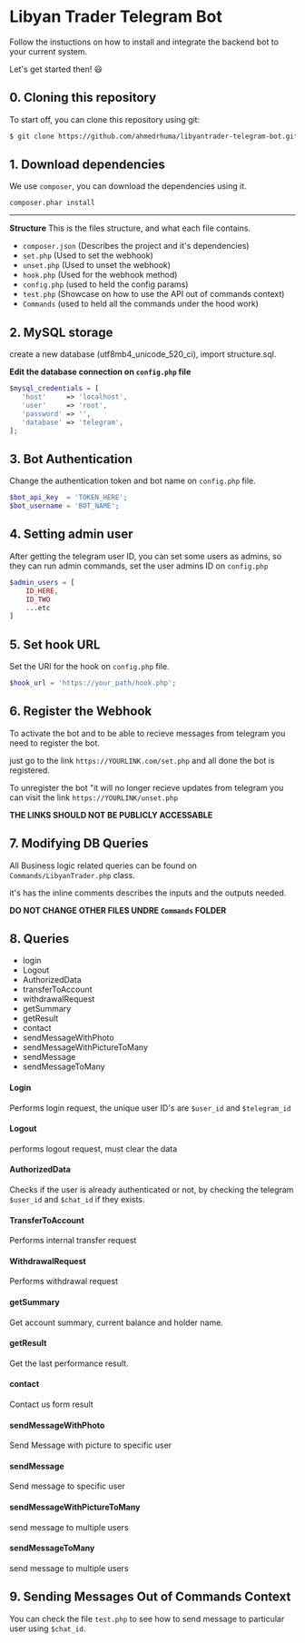 # Libyan Trader Telegram Bot
Follow the instuctions on how to install and integrate the backend bot to your current system.

Let's get started then! :smiley:

## 0. Cloning this repository

To start off, you can clone this repository using git:

```bash
$ git clone https://github.com/ahmedrhuma/libyantrader-telegram-bot.git
```

## 1. Download dependencies

We use `composer`, you can download the dependencies using it.

`composer.phar install`

---

**Structure**
This is the files structure, and what each file contains.

- `composer.json` (Describes the project and it's dependencies)
- `set.php` (Used to set the webhook)
- `unset.php` (Used to unset the webhook)
- `hook.php` (Used for the webhook method)
- `config.php` (used to held the config params)
- `test.php` (Showcase on how to use the API out of commands context)
- `Commands` (used to held all the commands under the hood work)

## 2. MySQL storage

create a new database (utf8mb4_unicode_520_ci), import structure.sql.

**Edit the database connection on `config.php` file**

```php
$mysql_credentials = [
   'host'     => 'localhost',
   'user'     => 'root',
   'password' => '',
   'database' => 'telegram',
];
```

## 3. Bot Authentication

Change the authentication token and bot name on `config.php` file.

```php
$bot_api_key  = 'TOKEN_HERE';
$bot_username = 'BOT_NAME';
```

## 4. Setting admin user

After getting the telegram user ID, you can set some users as admins, so they can run admin commands, set the user admins ID on `config.php`

```php
$admin_users = [
    ID_HERE,
    ID_TWO
    ...etc
]
```


## 5. Set hook URL

Set the URl for the hook on `config.php` file.

```php
$hook_url = 'https://your_path/hook.php';
```

## 6. Register the Webhook

To activate the bot and to be able to recieve messages from telegram you need to register the bot.

just go to the link `https://YOURLINK.com/set.php` and all done the bot is registered.

To unregister the bot "it will no longer recieve updates from telegram you can visit the link `https://YOURLINK/unset.php`

**THE LINKS SHOULD NOT BE PUBLICLY ACCESSABLE**

## 7. Modifying DB Queries

All Business logic related queries can be found on `Commands/LibyanTrader.php` class.

it's has the inline comments describes the inputs and the outputs needed.

**DO NOT CHANGE OTHER FILES UNDRE `Commands` FOLDER**

## 8. Queries

* login
* Logout
* AuthorizedData
* transferToAccount
* withdrawalRequest
* getSummary
* getResult
* contact
* sendMessageWithPhoto
* sendMessageWithPictureToMany
* sendMessage
* sendMessageToMany

#### Login

Performs login request, the unique user ID's are `$user_id` and `$telegram_id`

#### Logout
performs logout request, must clear the data

#### AuthorizedData
Checks if the user is already authenticated or not, by checking the telegram `$user_id` and `$chat_id` if they exists.

#### TransferToAccount
Performs internal transfer request

#### WithdrawalRequest
Performs withdrawal request

#### getSummary
Get account summary, current balance and holder name.

#### getResult
Get the last performance result.

#### contact
Contact us form result

#### sendMessageWithPhoto
Send Message with picture to specific user 

#### sendMessage
Send message to specific user

#### sendMessageWithPictureToMany
send message to multiple users

#### sendMessageToMany
send message to multiple users

## 9. Sending Messages Out of Commands Context

You can check the file `test.php` to see how to send message to particular user using `$chat_id`.
